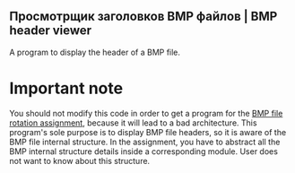 Просмотрщик заголовков BMP файлов | BMP header viewer
---

A program to display the header of a BMP file.

# Important note

You should not modify this code in order to get a program for the [BMP file rotation assignment](https://gitlab.se.ifmo.ru/low-level-programming/assignment-image-rotation), because it will lead to a bad architecture.
This program's sole purpose is to display BMP file headers, so it is aware of the BMP file internal structure.
In the assignment, you have to abstract all the BMP internal structure details inside a corresponding module. 
User does not want to know about this structure.



